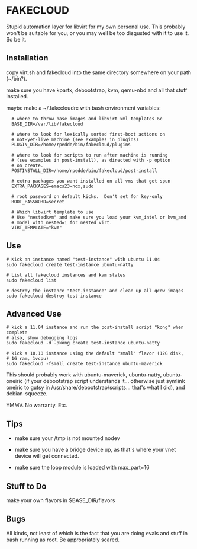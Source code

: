 FAKECLOUD
=========

Stupid automation layer for libvirt for my own personal use.  This probably
won't be suitable for you, or you may well be too disgusted with it to use
it.  So be it.

Installation
------------

copy virt.sh and fakecloud into the same directory somewhere on your path (~/bin?).

make sure you have kpartx, debootstrap, kvm, qemu-nbd and all that stuff installed.

maybe make a ~/.fakecloudrc with bash environment variables:


      # where to throw base images and libvirt xml templates &c
      BASE_DIR=/var/lib/fakecloud

      # where to look for lexically sorted first-boot actions on
      # not-yet-live machine (see examples in plugins)
      PLUGIN_DIR=/home/rpedde/bin/fakecloud/plugins

      # where to look for scripts to run after machine is running
      # (see examples in post-install), as directed with -p option
      # on create.
      POSTINSTALL_DIR=/home/rpedde/bin/fakecloud/post-install

      # extra packages you want installed on all vms that get spun
      EXTRA_PACKAGES=emacs23-nox,sudo

      # root password on default kicks.  Don't set for key-only
      ROOT_PASSWORD=secret
      
      # Which libvirt template to use
      # Use "nestedkvm" and make sure you load your kvm_intel or kvm_amd
      # model with nested=1 for nested virt.
      VIRT_TEMPLATE="kvm"

Use
---

	# Kick an instance named "test-instance" with ubuntu 11.04
	sudo fakecloud create test-instance ubuntu-natty

	# List all fakecloud instances and kvm states
	sudo fakecloud list

	# destroy the instance "test-instance" and clean up all qcow images
	sudo fakecloud destroy test-instance


Advanced Use
------------

	# kick a 11.04 instance and run the post-install script "kong" when complete
	# also, show debugging logs
	sudo fakecloud -d -pkong create test-instance ubuntu-natty

	# kick a 10.10 instance using the default "small" flavor (12G disk,
	# 1G ram, 1vcpu)
	sudo fakecloud -fsmall create test-instance ubuntu-maverick

This should probably work with ubuntu-maverick, ubuntu-natty, ubuntu-oneiric (if
your debootstrap script understands it... otherwise just symlink oneiric to gutsy
in /usr/share/debootstrap/scripts... that's what I did), and debian-squeeze.

YMMV.  No warranty.  Etc.


Tips
----

* make sure your /tmp is not mounted nodev

* make sure you have a bridge device up, as that's where your vnet device
will get connected.

* make sure the loop module is loaded with max_part=16

Stuff to Do
-----------

make your own flavors in $BASE_DIR/flavors

Bugs
----

All kinds, not least of which is the fact that you are doing
evals and stuff in bash running as root.  Be appropriately scared.
